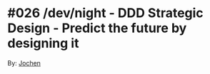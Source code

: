 # #026 /dev/night - DDD Strategic Design - Predict the future by designing it

By: [Jochen](https://twitter.com/jochen_christ)

